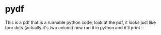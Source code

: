 # pydf

This is a pdf that is a runnable python code, look at the pdf, it looks just like four dots (actually it's two colons) now run it in python and it'll print ::
